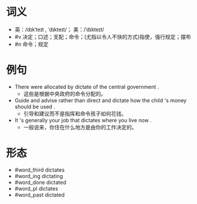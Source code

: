 # 词义
- 英：/dɪkˈteɪt , ˈdɪkteɪt/； 美：/ˈdɪkteɪt/
- #v 决定；口述；支配；命令；(尤指以令人不快的方式)指使，强行规定；摆布
- #n 命令；规定
# 例句
- There were allocated by dictate of the central government .
	- 这些是根据中央政府的命令分配的。
- Guide and advise rather than direct and dictate how the child 's money should be used .
	- 引导和建议而不是指挥和命令孩子如何花钱。
- It 's generally your job that dictates where you live now .
	- 一般说来，你住在什么地方是由你的工作决定的。
# 形态
- #word_third dictates
- #word_ing dictating
- #word_done dictated
- #word_pl dictates
- #word_past dictated
